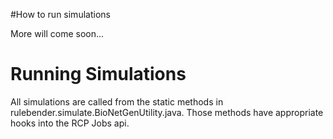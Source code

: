 #How to run simulations

More will come soon...

# Running Simulations #

All simulations are called from the static methods in rulebender.simulate.BioNetGenUtility.java.  Those methods have appropriate hooks into the RCP Jobs api.